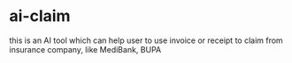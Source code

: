 # ai-claim

this is an AI tool which can help user to use invoice or receipt to claim from insurance company, like MediBank, BUPA
